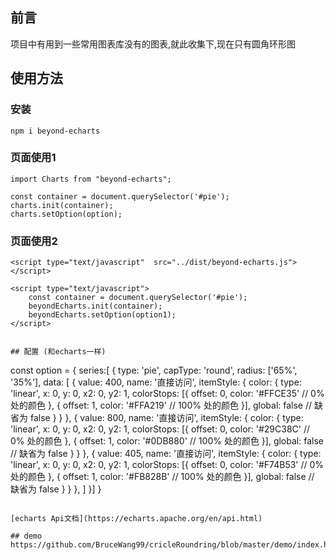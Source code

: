 ## 前言



项目中有用到一些常用图表库没有的图表,就此收集下,现在只有圆角环形图

## 使用方法

### 安装
```
npm i beyond-echarts
```
### 页面使用1
```
import Charts from "beyond-echarts";

const container = document.querySelector('#pie');
charts.init(container);
charts.setOption(option);
```
### 页面使用2
```
<script type="text/javascript"  src="../dist/beyond-echarts.js"></script>

<script type="text/javascript">
    const container = document.querySelector('#pie');
    beyondEcharts.init(container);
    beyondEcharts.setOption(option1);
</script>
```

```

## 配置 (和echarts一样)

```
const option = {
                        series:[ {
                            type: 'pie',
                            capType: 'round',
                            radius: ['65%', '35%'],
                            data: [
                                {
                                    value: 400, 
                                    name: '直接访问',
                                    itemStyle: {
                                        color: {
                                            type: 'linear',
                                            x: 0,
                                            y: 0,
                                            x2: 0,
                                            y2: 1,
                                            colorStops: [{
                                                offset: 0, color: '#FFCE35' // 0% 处的颜色
                                            }, {
                                                offset: 1, color: '#FFA219' // 100% 处的颜色
                                            }],
                                            global: false // 缺省为 false
                                        }
                                    }
                                },
                                {
                                    value: 800, 
                                    name: '直接访问',
                                    itemStyle: {
                                        color: {
                                            type: 'linear',
                                            x: 0,
                                            y: 0,
                                            x2: 0,
                                            y2: 1,
                                            colorStops: [{
                                                offset: 0, color: '#29C38C' // 0% 处的颜色
                                            }, {
                                                offset: 1, color: '#0DB880' // 100% 处的颜色
                                            }],
                                            global: false // 缺省为 false
                                        }
                                    }
                                },
                                {
                                    value: 405, 
                                    name: '直接访问',
                                    itemStyle: {
                                        color: {
                                            type: 'linear',
                                            x: 0,
                                            y: 0,
                                            x2: 0,
                                            y2: 1,
                                            colorStops: [{
                                                offset: 0, color: '#F74B53' // 0% 处的颜色
                                            }, {
                                                offset: 1, color: '#FB828B' // 100% 处的颜色
                                            }],
                                            global: false // 缺省为 false
                                        }
                                    }
                                },
                            ]
                        }]
                }             
```

[echarts Api文档](https://echarts.apache.org/en/api.html)        

## demo
https://github.com/BruceWang99/cricleRoundring/blob/master/demo/index.html


